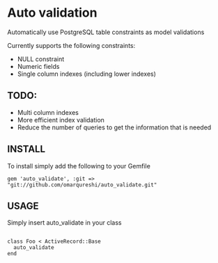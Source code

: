 # Auto validation #

Automatically use PostgreSQL table constraints as model validations

Currently supports the following constraints:

* NULL constraint
* Numeric fields
* Single column indexes (including lower indexes)

## TODO: ##

* Multi column indexes
* More efficient index validation
* Reduce the number of queries to get the information that is needed

## INSTALL ##

To install simply add the following to your Gemfile

`gem 'auto_validate', :git =>
"git://github.com/omarqureshi/auto_validate.git"`

## USAGE ##

Simply insert auto_validate in your class

<pre><code>
class Foo &lt; ActiveRecord::Base
  auto_validate
end
</code></pre>
